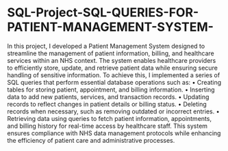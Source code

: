 # SQL-Project-SQL-QUERIES-FOR-PATIENT-MANAGEMENT-SYSTEM-

In this project, I developed a Patient Management System designed to streamline the management of patient
information, billing, and healthcare services within an NHS context. The system enables healthcare providers to
efficiently store, update, and retrieve patient data while ensuring secure handling of sensitive information.
To achieve this, I implemented a series of SQL queries that perform essential database operations such as:
• Creating tables for storing patient, appointment, and billing information.
• Inserting data to add new patients, services, and transaction records.
• Updating records to reflect changes in patient details or billing status.
• Deleting records when necessary, such as removing outdated or incorrect entries.
• Retrieving data using queries to fetch patient information, appointments, and billing history for real-time
access by healthcare staff.
This system ensures compliance with NHS data management protocols while enhancing the efficiency of patient
care and administrative processes.
